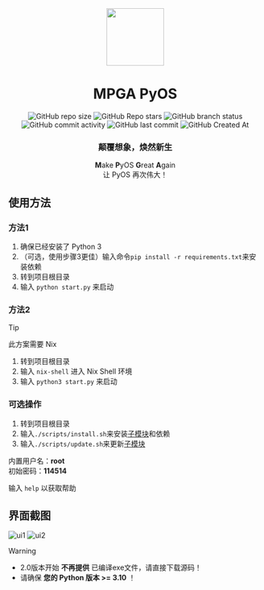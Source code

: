 <div align="center">

<img src="res/logo.png" height="114px">

# MPGA PyOS
![GitHub repo size](https://img.shields.io/github/repo-size/Meltide/mpga-pyos)
![GitHub Repo stars](https://img.shields.io/github/stars/Meltide/mpga-pyos?style=flat)
![GitHub branch status](https://img.shields.io/github/checks-status/Meltide/mpga-pyos/main)
![GitHub commit activity](https://img.shields.io/github/commit-activity/t/Meltide/mpga-pyos)
![GitHub last commit](https://img.shields.io/github/last-commit/Meltide/mpga-pyos)
![GitHub Created At](https://img.shields.io/github/created-at/Meltide/mpga-pyos) 
### 颠覆想象，焕然新生

**M**ake **P**yOS **G**reat **A**gain
<br>
让 PyOS 再次伟大！

</div>

## 使用方法

### 方法1

1. 确保已经安装了 Python 3
2. （可选，使用步骤3更佳）输入命令`pip install -r requirements.txt`来安装依赖
3. 转到项目根目录
4. 输入 `python start.py` 来启动

### 方法2

> [!TIP]
> 此方案需要 Nix

1. 转到项目根目录
2. 输入 `nix-shell` 进入 Nix Shell 环境
3. 输入 `python3 start.py` 来启动

### 可选操作
1. 转到项目根目录
2. 输入`./scripts/install.sh`来安装[子模块](https://github.com/Meltide/mpga-apps)和依赖
3. 输入`./scripts/update.sh`来更新[子模块](https://github.com/Meltide/mpga-apps)

内置用户名：**root**  
初始密码：**114514**

输入 `help` 以获取帮助

## 界面截图
![ui1](res/ui1.jpg)
![ui2](res/ui2.jpg)

> [!WARNING]  
>- 2.0版本开始 **不再提供** 已编译exe文件，请直接下载源码！
>- 请确保 **您的 Python 版本 >= 3.10** ！
